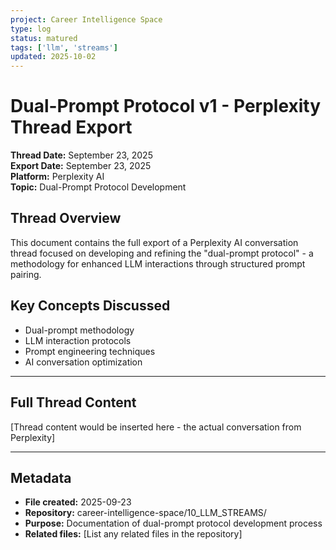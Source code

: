 ```yaml
---
project: Career Intelligence Space
type: log
status: matured
tags: ['llm', 'streams']
updated: 2025-10-02
---
```


# Dual-Prompt Protocol v1 - Perplexity Thread Export

**Thread Date:** September 23, 2025  
**Export Date:** September 23, 2025  
**Platform:** Perplexity AI  
**Topic:** Dual-Prompt Protocol Development

## Thread Overview

This document contains the full export of a Perplexity AI conversation thread focused on developing and refining the "dual-prompt protocol" - a methodology for enhanced LLM interactions through structured prompt pairing.

## Key Concepts Discussed

- Dual-prompt methodology
- LLM interaction protocols
- Prompt engineering techniques
- AI conversation optimization

---

## Full Thread Content

[Thread content would be inserted here - the actual conversation from Perplexity]

---

## Metadata

- **File created:** 2025-09-23
- **Repository:** career-intelligence-space/10_LLM_STREAMS/
- **Purpose:** Documentation of dual-prompt protocol development process
- **Related files:** [List any related files in the repository]
